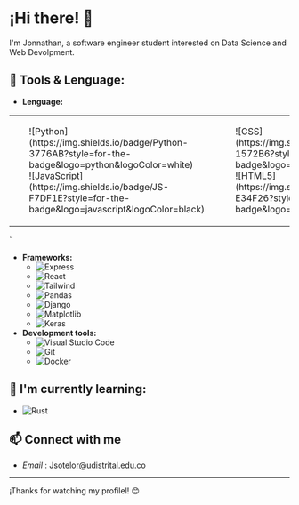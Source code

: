 # ¡Hi there! 👋

I'm Jonnathan, a software engineer student interested on Data Science and Web Devolpment.

## 🔧 Tools & Lenguage:
- **Lenguage:**
<table>
  <tr>
 <td style="vertical-align: top; padding-right: 20px;">
      <ul style="list-style-type: none;">
        <li>![Python](https://img.shields.io/badge/Python-3776AB?style=for-the-badge&logo=python&logoColor=white)</li>
        <li>  ![JavaScript](https://img.shields.io/badge/JS-F7DF1E?style=for-the-badge&logo=javascript&logoColor=black)</li>
      </ul>
    </td>
    <td style="vertical-align: top;">
      <ul style="list-style-type: none;">
        <li>![CSS](https://img.shields.io/badge/CSS3-1572B6?style=for-the-badge&logo=css3&logoColor=white)</li>
        <li>![HTML5](https://img.shields.io/badge/HTML5-E34F26?style=for-the-badge&logo=html5&logoColor=white)</li>
      </ul>
    </td>
  </tr>
</table>`

- **Frameworks:**
	- ![Express](https://img.shields.io/badge/Express-000000?style=for-the-badge&logo=express&logoColor=white)
	- ![React](https://img.shields.io/badge/React-20232A?style=for-the-badge&logo=react&logoColor=61DAFB)
	- ![Tailwind](https://img.shields.io/badge/Tailwind-38B2AC?style=for-the-badge&logo=tailwind-css&logoColor=white)
	- ![Pandas](https://img.shields.io/badge/Pandas-150458?style=for-the-badge&logo=pandas&logoColor=white)
	- ![Django](https://img.shields.io/badge/Django-092E20?style=for-the-badge&logo=django&logoColor=white)
	- ![Matplotlib](https://img.shields.io/badge/Matplotlib-3776AB?style=for-the-badge&logo=matplotlib&logoColor=white)
	- ![Keras](https://img.shields.io/badge/Keras-D00000?style=for-the-badge&logo=keras&logoColor=white)
- **Development tools:** 
	- ![Visual Studio Code](https://img.shields.io/badge/Visual_Studio_Code-0078D4?style=for-the-badge&logo=visual-studio-code&logoColor=white)
	-  ![Git]( https://img.shields.io/badge/Git-F05032?style=for-the-badge&logo=git&logoColor=white)
	- ![Docker](https://img.shields.io/badge/Docker-2496ED?style=for-the-badge&logo=docker&logoColor=white)


## 🌱 I'm currently learning:
- ![Rust](https://img.shields.io/badge/Rust-000000?style=for-the-badge&logo=rust&logoColor=white)


## 📫 Connect with me
- *Email* : Jsotelor@udistrital.edu.co
---

¡Thanks for watching my profilel! 😊
